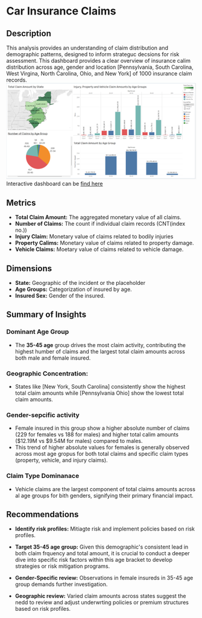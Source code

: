 # Car Insurance Claims
## Description 
This analysis provides an understanding of claim distribution and demographic patterns, designed to inform strateguc decsions for risk assessment.
This dashboard provides a clear overview of insurance calim distribution across age, gender and location [Pennsylvania, South Carolina, West Virgina, North Carolina, Ohio, and New York] of 1000 insurance claim records.
[![Image](Dashboard.png)](https://public.tableau.com/app/profile/abc.xyz5963/viz/CarInsuranceClaims_17517287652190/Dashboard1)
Interactive dashboard can be [find here](https://public.tableau.com/app/profile/abc.xyz5963/viz/CarInsuranceClaims_17517287652190/Dashboard1)
## Metrics
* **Total Claim Amount:** The aggregated monetary value of all claims.
* **Number of Claims:** The count if individual claim records (CNT(index no.))
* **Injury Claim:** Monetary value of claims related to bodily injuries
* **Property Calims:** Monetary value of claims related to property damage.
*  **Vehicle Claims:** Moetary value of claims related to vehicle damage.

## Dimensions
* **State:** Geographic of the incident or the placeholder
*  **Age Groups:** Categorization of insured by age.
*  **Insured Sex:** Gender of the insured.

## Summary of Insights

### Dominant Age Group
* The **35-45 age** group drives the most claim activity, contributing the highest humber of claims and the largest total claim amounts across both male and female insured.

### Geographic Concentration:
* States like [New York, South Carolina] consistently show the highest total claim amounts while [Pennsylvania Ohio] show the lowest total claim amounts.

### Gender-sepcific activity
* Female insured in this group show a higher absolute number of claims (229 for females vs 188 for males) and higher total calim amounts ($12.19M vs $9.54M for males) compared to males.
* This trend of higher absolute values for females is generally observed across most age gropus for both total claims and specific claim types (property, vehicle, and injury claims).

### Claim Type Dominanace
* Vehicle claims are the largest component of total claims amounts across al age groups for bith genders, signifying their primary financial impact.

## Recommendations 

* **Identify risk profiles:** Mitiagte risk and implement policies based on risk profiles.

* **Target 35-45 age group:** Given this demographic's consistent lead in both claim frquency and total amount, it is crucial to conduct a deeper dive into specific risk factors within this age bracket to develop strategies or risk mitigation programs.

* **Gender-Specific review:** Observations in female insureds in 35-45 age group demands further investigation.

* **Geographic review:** Varied claim amounts across states suggest the nedd to review and adjust underwrting policies or premium structures based on risk profiles. 
  
